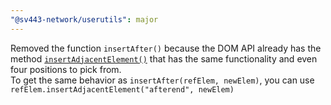 ```yaml
---
"@sv443-network/userutils": major
---
```


Removed the function `insertAfter()` because the DOM API already has the method [`insertAdjacentElement()`](https://developer.mozilla.org/en-US/docs/Web/API/Element/insertAdjacentElement) that has the same functionality and even four positions to pick from.  
To get the same behavior as `insertAfter(refElem, newElem)`, you can use `refElem.insertAdjacentElement("afterend", newElem)`
